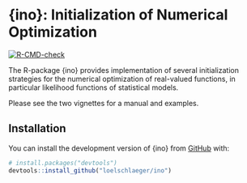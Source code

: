 
<!-- README.md is generated from README.Rmd. Please edit that file -->

# {ino}: Initialization of Numerical Optimization

<!-- badges: start -->

[![R-CMD-check](https://github.com/loelschlaeger/ino/workflows/R-CMD-check/badge.svg)](https://github.com/loelschlaeger/ino/actions)
<!-- badges: end -->

The R-package {ino} provides implementation of several initialization
strategies for the numerical optimization of real-valued functions, in
particular likelihood functions of statistical models.

Please see the two vignettes for a manual and examples.

## Installation

You can install the development version of {ino} from
[GitHub](https://github.com/) with:

``` r
# install.packages("devtools")
devtools::install_github("loelschlaeger/ino")
```
